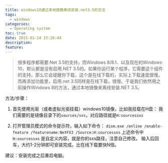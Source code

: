 ```yaml
---
title: windows10通过本地镜像离线安装.net3.5的方法
tags:
  - windows
categories:
  - Operating system
toc: true
date: 2015-01-14 15:26:44
description:
feature:
---
```

>很多程序都需要.Net 3.5的支持，而Windows 8/8.1、以及现在的Windows 10，默认都是没有启用.NET 3.5的。如果你运行某个程序，它需要这个组件的支持，那么它会提醒你下载，这个是在线下载的，实际上下载速度很慢。而再添加功能里，启用.net 3.5同样是在线下载，很慢。于是我们依然用之前操作Windows 8的方法，通过本地镜像来离线安装.NET 3.5。
<!-- more -->
方法/步骤：

1. 首先使用光驱（或者虚拟光驱挂载）windows10镜像，比如我挂载在H盘：
我们需要的是镜像目录下的`sources/sxs`，对应路径就是`H:sourcessxs`

2. 打开管理员模式的命令提示符，输入如下命令：
`dism.exe /online /enable-feature /featurename:NetFX3 /Source:H:sourcessxs`
上述命令中 `H:sourcessxs` 是自定义内容，就是你的sxs路径，注意自己修改。
输入后回车，大约1-2分钟即可安装完成。比在线下载要快N倍。

建议：安装完成之后重启电脑。
